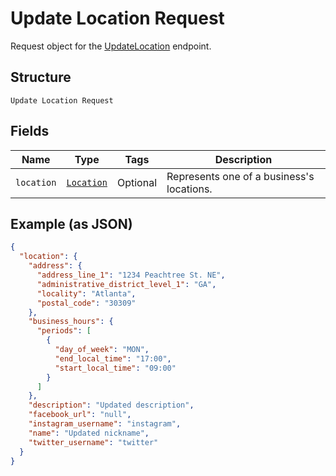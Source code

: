 
# Update Location Request

Request object for the [UpdateLocation](/doc/api/locations.md#update-location) endpoint.

## Structure

`Update Location Request`

## Fields

| Name | Type | Tags | Description |
|  --- | --- | --- | --- |
| `location` | [`Location`](/doc/models/location.md) | Optional | Represents one of a business's locations. |

## Example (as JSON)

```json
{
  "location": {
    "address": {
      "address_line_1": "1234 Peachtree St. NE",
      "administrative_district_level_1": "GA",
      "locality": "Atlanta",
      "postal_code": "30309"
    },
    "business_hours": {
      "periods": [
        {
          "day_of_week": "MON",
          "end_local_time": "17:00",
          "start_local_time": "09:00"
        }
      ]
    },
    "description": "Updated description",
    "facebook_url": "null",
    "instagram_username": "instagram",
    "name": "Updated nickname",
    "twitter_username": "twitter"
  }
}
```

